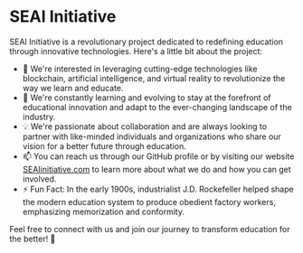 # SEAI Initiative

SEAI Initiative is a revolutionary project dedicated to redefining education through innovative technologies. Here's a little bit about the project:

- 👀 We're interested in leveraging cutting-edge technologies like blockchain, artificial intelligence, and virtual reality to revolutionize the way we learn and educate.
- 🌱 We're constantly learning and evolving to stay at the forefront of educational innovation and adapt to the ever-changing landscape of the industry.
- 💡 We're passionate about collaboration and are always looking to partner with like-minded individuals and organizations who share our vision for a better future through education.
- 📫 You can reach us through our GitHub profile or by visiting our website [SEAIinitiative.com](https://www.seaiinitiative.com) to learn more about what we do and how you can get involved.
- ⚡ Fun Fact: In the early 1900s, industrialist J.D. Rockefeller helped shape the modern education system to produce obedient factory workers, emphasizing memorization and conformity.

Feel free to connect with us and join our journey to transform education for the better! 🌟
